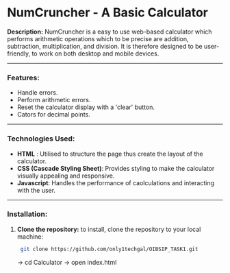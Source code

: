# **NumCruncher - A Basic Calculator**

**Description:**
NumCruncher is a easy to use web-based calculator which performs arithmetic operations which to be precise are addition, subtraction, multiplication, and division. It is therefore designed to be user-friendly, to work on both desktop and mobile devices.
___

### **Features:**
- Handle errors.
- Perform arithmetic errors.
- Reset the calculator display with a 'clear' button.
- Cators for decimal points.
___

### **Technologies Used:**
- **HTML** : Utilised to structure the page thus create the layout of the calculator.
- **CSS (Cascade Styling Sheet)**: Provides styling to make the calculator visually appealing and responsive.
- **Javascript**: Handles the performance of caolculations and interacting with the user.

___

### **Installation:**
1. **Clone the repository:**
   to install, clone the repository to your local machine:
   ```bash
    git clone https://github.com/only1techgal/OIBSIP_TASK1.git
   ```
   -> cd Calculator
   -> open index.html
